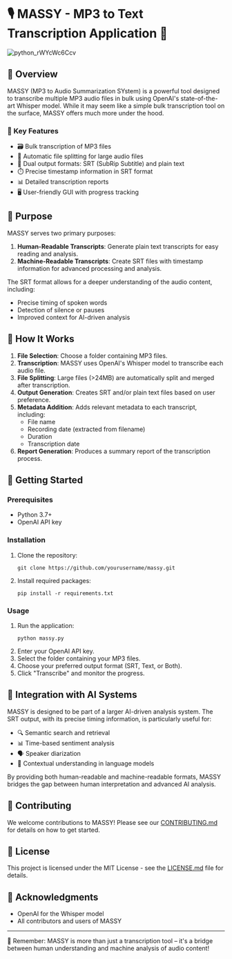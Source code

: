 # 🎙️ MASSY - MP3 to Text Transcription Application 📝
![python_rWYcWc6Ccv](https://github.com/taskmasterpeace/Massey/assets/47542160/b4b56d5f-f4c7-4898-a9b5-7146ec533236)

## 🌟 Overview

MASSY (MP3 to Audio Summarization SYstem) is a powerful tool designed to transcribe multiple MP3 audio files in bulk using OpenAI's state-of-the-art Whisper model. While it may seem like a simple bulk transcription tool on the surface, MASSY offers much more under the hood.

### 🚀 Key Features

- 🗃️ Bulk transcription of MP3 files
- 🔄 Automatic file splitting for large audio files
- 📄 Dual output formats: SRT (SubRip Subtitle) and plain text
- ⏱️ Precise timestamp information in SRT format
- 📊 Detailed transcription reports
- 🖥️ User-friendly GUI with progress tracking

## 🎯 Purpose

MASSY serves two primary purposes:

1. **Human-Readable Transcripts**: Generate plain text transcripts for easy reading and analysis.
2. **Machine-Readable Transcripts**: Create SRT files with timestamp information for advanced processing and analysis.

The SRT format allows for a deeper understanding of the audio content, including:
- Precise timing of spoken words
- Detection of silence or pauses
- Improved context for AI-driven analysis

## 🔧 How It Works

1. **File Selection**: Choose a folder containing MP3 files.
2. **Transcription**: MASSY uses OpenAI's Whisper model to transcribe each audio file.
3. **File Splitting**: Large files (>24MB) are automatically split and merged after transcription.
4. **Output Generation**: Creates SRT and/or plain text files based on user preference.
5. **Metadata Addition**: Adds relevant metadata to each transcript, including:
   - File name
   - Recording date (extracted from filename)
   - Duration
   - Transcription date
6. **Report Generation**: Produces a summary report of the transcription process.

## 🚀 Getting Started

### Prerequisites

- Python 3.7+
- OpenAI API key

### Installation

1. Clone the repository:
   ```
   git clone https://github.com/yourusername/massy.git
   ```
2. Install required packages:
   ```
   pip install -r requirements.txt
   ```

### Usage

1. Run the application:
   ```
   python massy.py
   ```
2. Enter your OpenAI API key.
3. Select the folder containing your MP3 files.
4. Choose your preferred output format (SRT, Text, or Both).
5. Click "Transcribe" and monitor the progress.

## 🧠 Integration with AI Systems

MASSY is designed to be part of a larger AI-driven analysis system. The SRT output, with its precise timing information, is particularly useful for:

- 🔍 Semantic search and retrieval
- 📊 Time-based sentiment analysis
- 🗣️ Speaker diarization
- 🔗 Contextual understanding in language models

By providing both human-readable and machine-readable formats, MASSY bridges the gap between human interpretation and advanced AI analysis.

## 🤝 Contributing

We welcome contributions to MASSY! Please see our [CONTRIBUTING.md](CONTRIBUTING.md) for details on how to get started.

## 📄 License

This project is licensed under the MIT License - see the [LICENSE.md](LICENSE.md) file for details.

## 🙏 Acknowledgments

- OpenAI for the Whisper model
- All contributors and users of MASSY

---

🌟 Remember: MASSY is more than just a transcription tool – it's a bridge between human understanding and machine analysis of audio content!
